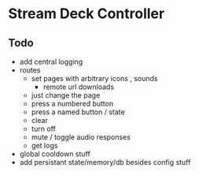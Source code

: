# Stream Deck Controller

## Todo

- add central logging
- routes
	- set pages with arbitrary icons , sounds
		- remote url downloads
	- just change the page
	- press a numbered button
	- press a named button / state
	- clear
	- turn off
	- mute / toggle audio responses
	- get logs
- global cooldown stuff
- add persistant state/memory/db besides config stuff